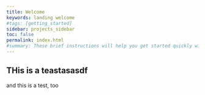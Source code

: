 ```yaml
---
title: Welcome
keywords: landing welcome
#tags: [getting_started]
sidebar: projects_sidebar
toc: false
permalink: index.html
#summary: These brief instructions will help you get started quickly with the theme. The other topics in this help provide additional information and detail about working with other aspects of this theme and Jekyll.
---
```


## THis is a teastasasdf
and this is a test, too
